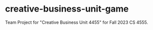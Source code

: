 # creative-business-unit-game
Team Project for "Creative Business Unit 4455" for Fall 2023 CS 4555.

